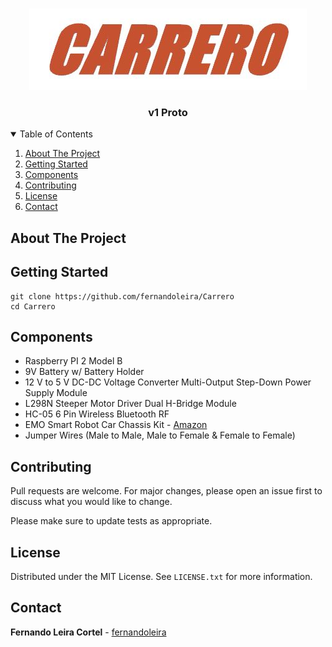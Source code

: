 <!-- PROJECT LOGO -->
<br />
<p align="center">
  <a href="https://github.com/fernandoleira/Carrero">
    <img src="img/logo.jpg" alt="Logo">
  </a>

  <h3 align="center">v1 Proto</h3>
</p>



<!-- TABLE OF CONTENTS -->
<details open="open">
  <summary>Table of Contents</summary>
  <ol>
    <li><a href="#about-the-project">About The Project</a></li>
    <li><a href="#getting-started">Getting Started</a></li>
    <li><a href="#components">Components</a></li>
    <li><a href="#contributing">Contributing</a></li>
    <li><a href="#license">License</a></li>
    <li><a href="#contact">Contact</a></li>
  </ol>
</details>

<!-- ABOUT -->
## About The Project


<!-- GETTING STRATED -->
## Getting Started

```
git clone https://github.com/fernandoleira/Carrero
cd Carrero
```

<!-- COMPONENTS -->
## Components

* Raspberry PI 2 Model B
* 9V Battery w/ Battery Holder
* 12 V to 5 V DC-DC Voltage Converter Multi-Output Step-Down Power Supply Module
* L298N Steeper Motor Driver Dual H-Bridge Module
* HC-05 6 Pin Wireless Bluetooth RF
* EMO Smart Robot Car Chassis Kit - [Amazon](https://www.amazon.com/Smart-Chassis-Motors-Encoder-Battery/dp/B01LXY7CM3)
* Jumper Wires (Male to Male, Male to Female & Female to Female)

<!-- CONTRIBUTING -->
## Contributing
Pull requests are welcome. For major changes, please open an issue first to discuss what you would like to change.

Please make sure to update tests as appropriate.

<!-- LICENSE -->
## License

Distributed under the MIT License. See `LICENSE.txt` for more information.

<!-- CONTACT -->
## Contact

**Fernando Leira Cortel** - [fernandoleira](https://github.com/fernandoleira)